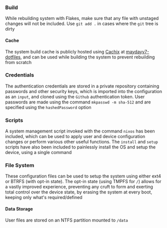 ### Build
While rebuilding system with Flakes, make sure that any file with unstaged changes will not be included. Use `git add .` in cases where the `git` tree is dirty

#### Cache
The system build cache is publicly hosted using [Cachix](https://www.cachix.org) at [maydayv7-dotfiles](https://app.cachix.org/cache/maydayv7-dotfiles), and can be used while building the system to prevent rebuilding from scratch

### Credentials
The authentication credentials are stored in a private repository containing passwords and other security keys, which is imported into the configuration as an `input`, and cloned using the `Github` authentication token. User passwords are made using the command `mkpasswd -m sha-512` and are specified using the `hashedPassword` option

### Scripts
A system management script invoked with the command `nixos` has been included, which can be used to apply user and device configuration changes or perform various other useful functions. The `install` and `setup` scripts have also been included to painlessly install the OS and setup the device, using a single command

### File System
These configuration files can be used to setup the system using either ext4 or BTRFS (with opt-in state). The opt-in state (using TMPFS for `/`) allows for a vastly improved experience, preventing any cruft to form and exerting total control over the device state, by erasing the system at every boot, keeping only what's required/defined

#### Data Storage
User files are stored on an NTFS partition mounted to `/data`